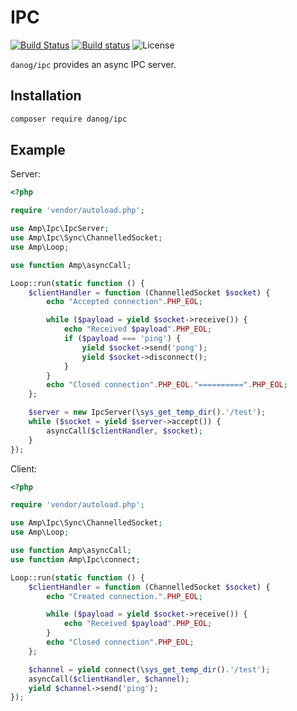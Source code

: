 # IPC

[![Build Status](https://img.shields.io/travis/danog/ipc/master.svg?style=flat-square)](https://travis-ci.org/danog/ipc)
[![Build status](https://ci.appveyor.com/api/projects/status/1tcxa257p5dj52ck?svg=true)](https://ci.appveyor.com/project/danog/ipc)
![License](https://img.shields.io/badge/license-MIT-blue.svg?style=flat-square)

`danog/ipc` provides an async IPC server.

## Installation

```bash
composer require danog/ipc
```

## Example

Server:

```php
<?php

require 'vendor/autoload.php';

use Amp\Ipc\IpcServer;
use Amp\Ipc\Sync\ChannelledSocket;
use Amp\Loop;

use function Amp\asyncCall;

Loop::run(static function () {
    $clientHandler = function (ChannelledSocket $socket) {
        echo "Accepted connection".PHP_EOL;

        while ($payload = yield $socket->receive()) {
            echo "Received $payload".PHP_EOL;
            if ($payload === 'ping') {
                yield $socket->send('pong');
                yield $socket->disconnect();
            }
        }
        echo "Closed connection".PHP_EOL."==========".PHP_EOL;
    };

    $server = new IpcServer(\sys_get_temp_dir().'/test');
    while ($socket = yield $server->accept()) {
        asyncCall($clientHandler, $socket);
    }
});

```

Client:

```php
<?php

require 'vendor/autoload.php';

use Amp\Ipc\Sync\ChannelledSocket;
use Amp\Loop;

use function Amp\asyncCall;
use function Amp\Ipc\connect;

Loop::run(static function () {
    $clientHandler = function (ChannelledSocket $socket) {
        echo "Created connection.".PHP_EOL;

        while ($payload = yield $socket->receive()) {
            echo "Received $payload".PHP_EOL;
        }
        echo "Closed connection".PHP_EOL;
    };

    $channel = yield connect(\sys_get_temp_dir().'/test');
    asyncCall($clientHandler, $channel);
    yield $channel->send('ping');
});
```
